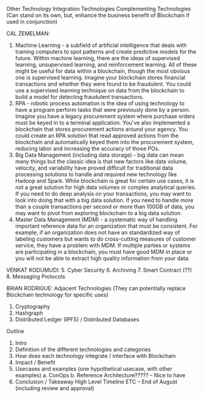 Other Technology Integration
Technologies
Complementing Technologies (Can stand on its own, but, enhance the business benefit of Blockchain if used in conjunction)

CAL ZEMELMAN:
1.	Machine Learning - a subfield of artificial intelligence that deals with training computers to spot patterns and create predictive models for the future. Within machine learning, there are the ideas of supervised learning, unsupervised learning, and reinforcement learning. All of these might be useful for data within a blockchain, though the most obvious one is supervised learning. Imagine your blockchain stores financial transactions and whether they were found to be fraudulent. You could use a supervised learning technique on data from the blockchain to build a model for detecting fraudulent transactions.
2.	RPA - robotic process automation is the idea of using technology to have a program perform tasks that were previously done by a person. Imagine you have a legacy procurement system where purchase orders must be keyed in to a terminal application. You've also implemented a blockchain that stores procurement actions around your agency. You could create an RPA solution that read approved actions from the blockchain and automatically keyed them into the procurement system, reducing labor and increasing the accuracy of those POs.
3.	Big Data Management (including data storage) - big data can mean many things but the classic idea  is that new factors like data volume, velocity, and variability have proved difficult for traditional data processing solutions to handle and required new technology like Hadoop and Spark. While blockchain is great for certain use cases, it is not a great solution for high data volumes or complex analytical queries. If you need to do deep analysis on your transactions, you may want to look into doing that with a big data solution. If you need to handle more than a couple transactions per second or more than 100GB of data, you may want to pivot from exploring blockchain to a big data solution.
4.	Master Data Management (MDM) - a systematic way of handling important reference data for an organization that must be consistent. For example, if an organization does not have an standardized way of labeling customers but wants to do cross-cutting measures of customer service, they have a problem with MDM. If multiple parties or systems are participating in a blockchain, you must have good MDM in place or you will not be able to extract high quality information from your data.

VENKAT KODUMUDI:
5.	Cyber Security
6.	Archiving
7.	Smart Contract (??)
8.	Messaging Protocols 

BRIAN RODRIGUE:
Adjacent Technologies (They can potentially replace Blockchain technology for specific uses)
1.	Cryptography
2.	Hashgraph
3.	Distributed Ledger (IPFS) / Distributed Databases 

Outline
1.	Intro
2.	Definition of the different technologies and categories
3.	How does each technology integrate / interface with Blockchain
4.	Impact / Benefit
5.	Usecases and examples (one hypothetical usecase, with other examples)
a.	ConOps
b.	Reference Architecture????? – Nice to have
6.	Conclusion / Takeaway
High Level Timeline
ETC – End of August (including review and approval)
